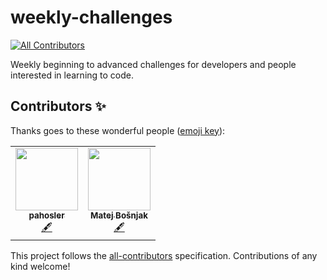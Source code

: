# weekly-challenges
<!-- ALL-CONTRIBUTORS-BADGE:START - Do not remove or modify this section -->
[![All Contributors](https://img.shields.io/badge/all_contributors-2-orange.svg?style=flat-square)](#contributors-)
<!-- ALL-CONTRIBUTORS-BADGE:END -->
Weekly beginning to advanced challenges for developers and people interested in learning to code.

## Contributors ✨

Thanks goes to these wonderful people ([emoji key](https://allcontributors.org/docs/en/emoji-key)):

<!-- ALL-CONTRIBUTORS-LIST:START - Do not remove or modify this section -->
<!-- prettier-ignore-start -->
<!-- markdownlint-disable -->
<table>
  <tr>
    <td align="center"><a href="https://github.com/pahosler"><img src="https://avatars.githubusercontent.com/u/11909710?v=4?s=100" width="100px;" alt=""/><br /><sub><b>pahosler</b></sub></a><br /><a href="#content-pahosler" title="Content">🖋</a></td>
    <td align="center"><a href="https://github.com/mbos2"><img src="https://avatars.githubusercontent.com/u/56090587?v=4?s=100" width="100px;" alt=""/><br /><sub><b>Matej Bošnjak</b></sub></a><br /><a href="#content-mbos2" title="Content">🖋</a></td>
  </tr>
</table>

<!-- markdownlint-restore -->
<!-- prettier-ignore-end -->

<!-- ALL-CONTRIBUTORS-LIST:END -->

This project follows the [all-contributors](https://github.com/all-contributors/all-contributors) specification. Contributions of any kind welcome!